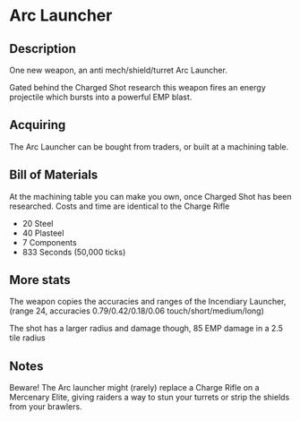 # Arc Launcher

## Description
One new weapon, an anti mech/shield/turret Arc Launcher.

Gated behind the Charged Shot research this weapon fires an energy projectile which bursts into a powerful EMP blast.

## Acquiring
The Arc Launcher can be bought from traders, or built at a machining table.

## Bill of Materials
At the machining table you can make you own, once Charged Shot has been researched. Costs and time are identical to the Charge Rifle
* 20 Steel
* 40 Plasteel
* 7 Components
* 833 Seconds (50,000 ticks)

## More stats
The weapon copies the accuracies and ranges of the Incendiary Launcher, (range 24, accuracies 0.79/0.42/0.18/0.06 touch/short/medium/long)

The shot has a larger radius and damage though, 85 EMP damage in a 2.5 tile radius

## Notes
Beware! The Arc launcher might (rarely) replace a Charge Rifle on a Mercenary Elite, giving raiders a way to stun your turrets or strip the shields from your brawlers.

